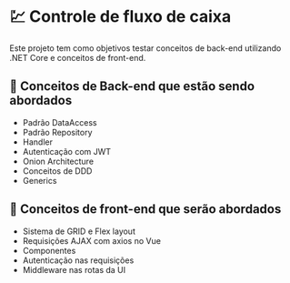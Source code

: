 # :chart: Controle de fluxo de caixa
Este projeto tem como objetivos testar conceitos de back-end utilizando .NET Core e conceitos de front-end.

## :memo: Conceitos de Back-end que estão sendo abordados
- Padrão DataAccess
- Padrão Repository
- Handler
- Autenticação com JWT
- Onion Architecture
- Conceitos de DDD
- Generics

## :memo: Conceitos de front-end que serão abordados
- Sistema de GRID e Flex layout
- Requisições AJAX com axios no Vue
- Componentes
- Autenticação nas requisições 
- Middleware nas rotas da UI

